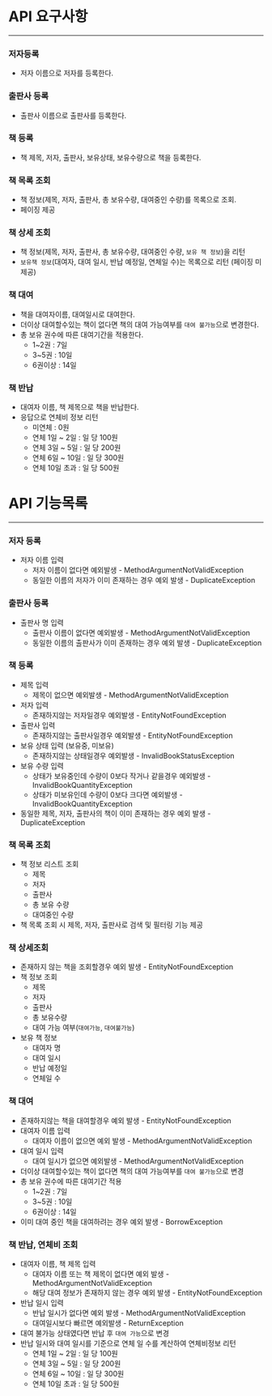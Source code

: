 # API 요구사항
- - -
### 저자등록
- 저자 이름으로 저자를 등록한다.
### 출판사 등록
- 출판사 이름으로 출판사를 등록한다.
### 책 등록
- 책 제목, 저자, 출판사, 보유상태, 보유수량으로 책을 등록한다.
### 책 목록 조회
- 책 정보(제목, 저자, 출판사, 총 보유수량, 대여중인 수량)를 목록으로 조회.
- 페이징 제공
### 책 상세 조회
- 책 정보(제목, 저자, 출판사, 총 보유수량, 대여중인 수량, `보유 책 정보`)을 리턴
- `보유책 정보`(대여자, 대여 일시, 반납 예정일, 연체일 수)는 목록으로 리턴 (페이징 미제공)
### 책 대여
- 책을 대여자이름, 대여일시로 대여한다.
- 더이상 대여할수있는 책이 없다면 책의 대여 가능여부를 `대여 불가능`으로 변경한다.
- 총 보유 권수에 따른 대여기간을 적용한다.
  - 1~2권 : 7일
  - 3~5권 : 10일
  - 6권이상 : 14일
### 책 반납
- 대여자 이름, 책 제목으로 책을 반납한다.
- 응답으로 연체비 정보 리턴
  - 미연체 : 0원
  - 연체 1일 ~ 2일 : 일 당 100원
  - 연체 3일 ~ 5일 : 일 당 200원
  - 연체 6일 ~ 10일 : 일 당 300원
  - 연체 10일 초과 : 일 당 500원

# API 기능목록
- - -
### 저자 등록
- 저자 이름 입력
    - 저자 이름이 없다면 예외발생 - MethodArgumentNotValidException
    - 동일한 이름의 저자가 이미 존재하는 경우 예외 발생 - DuplicateException
### 출판사 등록
- 출판사 명 입력
    - 출판사 이름이 없다면 예외발생 - MethodArgumentNotValidException
    - 동일한 이름의 출판사가 이미 존재하는 경우 예외 발생 - DuplicateException
### 책 등록
- 제목 입력
    - 제목이 없으면 예외발생 - MethodArgumentNotValidException
- 저자 입력
    - 존재하지않는 저자일경우 예외발생 - EntityNotFoundException
- 출판사 입력
    - 존재하지않는 출판사일경우 예외발생 - EntityNotFoundException
- 보유 상태 입력 (보유중, 미보유)
    - 존재하지않는 상태일경우 예외발생 - InvalidBookStatusException
- 보유 수량 입력
    - 상태가 보유중인데 수량이 0보다 작거나 같을경우 예외발생 - InvalidBookQuantityException
    - 상태가 미보유인데 수량이 0보다 크다면 예외발생 - InvalidBookQuantityException
- 동일한 제목, 저자, 출판사의 책이 이미 존재하는 경우 예외 발생 - DuplicateException
### 책 목록 조회
- 책 정보 리스트 조회
    - 제목
    - 저자
    - 출판사
    - 총 보유 수량
    - 대여중인 수량
- 책 목록 조회 시 제목, 저자, 출판사로 검색 및 필터링 기능 제공
### 책 상세조회
- 존재하지 않는 책을 조회할경우 예외 발생 - EntityNotFoundException
- 책 정보 조회
    - 제목
    - 저자
    - 출판사
    - 총 보유수량
    - 대여 가능 여부(`대여가능`, `대여불가능`)
- 보유 책 정보
    - 대여자 명
    - 대여 일시
    - 반납 예정일
    - 연체일 수
### 책 대여
- 존재하지않는 책을 대여할경우 예외 발생 - EntityNotFoundException
- 대여자 이름 입력
    - 대여자 이름이 없으면 예외 발생 - MethodArgumentNotValidException
- 대여 일시 입력
    - 대여 일시가 없으면 예외발생 - MethodArgumentNotValidException
- 더이상 대여할수있는 책이 없다면 책의 대여 가능여부를 `대여 불가능`으로 변경
- 총 보유 권수에 따른 대여기간 적용
  - 1~2권 : 7일
  - 3~5권 : 10일
  - 6권이상 : 14일
- 이미 대여 중인 책을 대여하려는 경우 예외 발생 - BorrowException
  
### 책 반납, 연체비 조회
- 대여자 이름, 책 제목 입력
    - 대여자 이름 또는 책 제목이 없다면 예외 발생 - MethodArgumentNotValidException
    - 해당 대여 정보가 존재하지 않는 경우 예외 발생 - EntityNotFoundException
- 반납 일시 입력
    - 반납 일시가 없다면 예외 발생 - MethodArgumentNotValidException
    - 대여일시보다 빠르면 예외발생 - ReturnException
- 대여 불가능 상태였다면 반납 후 `대여 가능`으로 변경
- 반납 일시와 대여 일시를 기준으로 연체 일 수를 계산하여 연체비정보 리턴
    - 연체 1일 ~ 2일 : 일 당 100원
    - 연체 3일 ~ 5일 : 일 당 200원
    - 연체 6일 ~ 10일 : 일 당 300원
    - 연체 10일 초과 : 일 당 500원